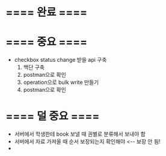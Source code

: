 # ==== 완료 ====

# ==== 중요 ====
- checkbox status change 받을 api 구축
    1. 백단 구축
    2. postman으로 확인
    3. operation으로 bulk write 만들기
    4. postman으로 확인

# ==== 덜 중요 ====
- 서버에서 학생한테 book 보낼 때 권별로 분류해서 보내야 함
- 서버에서 자료 가져올 때 순서 보장되는지 확인해야 <-- 보장 안 됨!
- 